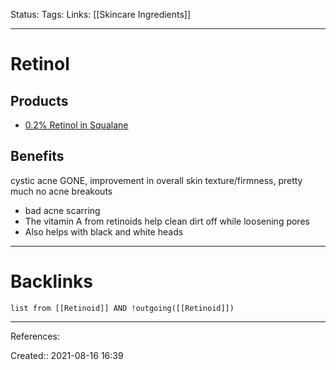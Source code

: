 Status: 
Tags: 
Links: [[Skincare Ingredients]]
___
# Retinol
## Products
- [0.2% Retinol in Squalane](https://theordinary.deciem.com/ca/rdn-retinol-02pct-in-squalane-30ml.html)
## Benefits
cystic acne GONE, improvement in overall skin texture/firmness, pretty much no acne breakouts
- bad acne scarring
- The vitamin A from retinoids help clean dirt off while loosening pores
- Also helps with black and white heads
___
# Backlinks
```dataview
list from [[Retinoid]] AND !outgoing([[Retinoid]])
```
___
References:

Created:: 2021-08-16 16:39
